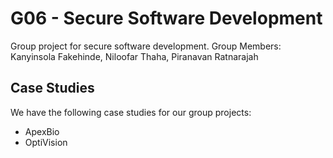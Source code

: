 # G06 - Secure Software Development 
Group project for secure software development.
Group Members: Kanyinsola Fakehinde, Niloofar Thaha, Piranavan Ratnarajah

## Case Studies
We have the following case studies for our group projects:
- ApexBio
- OptiVision
